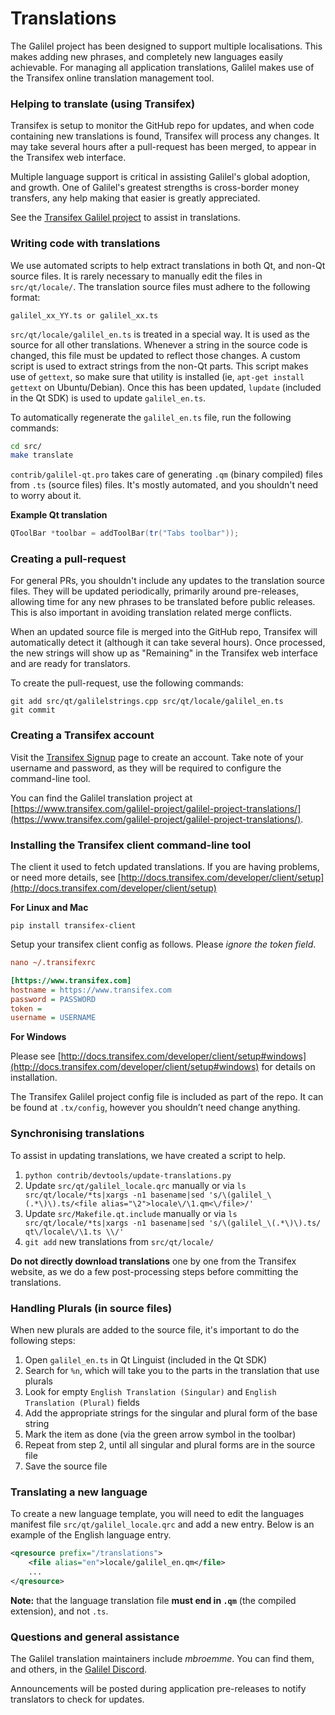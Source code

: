 # Translations

The Galilel project has been designed to support multiple localisations. This
makes adding new phrases, and completely new languages easily achievable. For
managing all application translations, Galilel makes use of the Transifex
online translation management tool.

### Helping to translate (using Transifex)

Transifex is setup to monitor the GitHub repo for updates, and when code
containing new translations is found, Transifex will process any changes. It
may take several hours after a pull-request has been merged, to appear in the
Transifex web interface.

Multiple language support is critical in assisting Galilel's global adoption,
and growth. One of Galilel's greatest strengths is cross-border money
transfers, any help making that easier is greatly appreciated.

See the [Transifex Galilel project](https://www.transifex.com/galilel-project/galilel-project-translations/)
to assist in translations.

### Writing code with translations

We use automated scripts to help extract translations in both Qt, and non-Qt
source files. It is rarely necessary to manually edit the files in `src/qt/locale/`.
The translation source files must adhere to the following format:

`galilel_xx_YY.ts or galilel_xx.ts`

`src/qt/locale/galilel_en.ts` is treated in a special way. It is used as the
source for all other translations. Whenever a string in the source code is
changed, this file must be updated to reflect those changes. A custom script is
used to extract strings from the non-Qt parts. This script makes use of
`gettext`, so make sure that utility is installed (ie, `apt-get install gettext`
on Ubuntu/Debian). Once this has been updated, `lupdate` (included in the Qt
SDK) is used to update `galilel_en.ts`.

To automatically regenerate the `galilel_en.ts` file, run the following
commands:

```sh
cd src/
make translate
```

`contrib/galilel-qt.pro` takes care of generating `.qm` (binary compiled) files
from `.ts` (source files) files. It's mostly automated, and you shouldn't need
to worry about it.

**Example Qt translation**

```cpp
QToolBar *toolbar = addToolBar(tr("Tabs toolbar"));
```

### Creating a pull-request

For general PRs, you shouldn't include any updates to the translation source
files. They will be updated periodically, primarily around pre-releases,
allowing time for any new phrases to be translated before public releases. This
is also important in avoiding translation related merge conflicts.

When an updated source file is merged into the GitHub repo, Transifex will
automatically detect it (although it can take several hours). Once processed,
the new strings will show up as "Remaining" in the Transifex web interface and
are ready for translators.

To create the pull-request, use the following commands:

```
git add src/qt/galilelstrings.cpp src/qt/locale/galilel_en.ts
git commit
```

### Creating a Transifex account

Visit the [Transifex Signup](https://www.transifex.com/signup/) page to create
an account. Take note of your username and password, as they will be required
to configure the command-line tool.

You can find the Galilel translation project at [https://www.transifex.com/galilel-project/galilel-project-translations/](https://www.transifex.com/galilel-project/galilel-project-translations/).

### Installing the Transifex client command-line tool

The client it used to fetch updated translations. If you are having problems,
or need more details, see [http://docs.transifex.com/developer/client/setup](http://docs.transifex.com/developer/client/setup)

**For Linux and Mac**

`pip install transifex-client`

Setup your transifex client config as follows. Please *ignore the token field*.

```ini
nano ~/.transifexrc

[https://www.transifex.com]
hostname = https://www.transifex.com
password = PASSWORD
token =
username = USERNAME
```

**For Windows**

Please see [http://docs.transifex.com/developer/client/setup#windows](http://docs.transifex.com/developer/client/setup#windows)
for details on installation.

The Transifex Galilel project config file is included as part of the repo. It
can be found at `.tx/config`, however you shouldn’t need change anything.

### Synchronising translations

To assist in updating translations, we have created a script to help.

1. `python contrib/devtools/update-translations.py`
2. Update `src/qt/galilel_locale.qrc` manually or via `ls src/qt/locale/*ts|xargs -n1 basename|sed 's/\(galilel_\(.*\)\).ts/<file alias="\2">locale\/\1.qm<\/file>/'`
3. Update `src/Makefile.qt.include` manually or via `ls src/qt/locale/*ts|xargs -n1 basename|sed 's/\(galilel_\(.*\)\).ts/  qt\/locale\/\1.ts \\/'`
4. `git add` new translations from `src/qt/locale/`

**Do not directly download translations** one by one from the Transifex
website, as we do a few post-processing steps before committing the
translations.

### Handling Plurals (in source files)

When new plurals are added to the source file, it's important to do the
following steps:

1. Open `galilel_en.ts` in Qt Linguist (included in the Qt SDK)
2. Search for `%n`, which will take you to the parts in the translation that
   use plurals
3. Look for empty `English Translation (Singular)` and `English Translation
   (Plural)` fields
4. Add the appropriate strings for the singular and plural form of the base
   string
5. Mark the item as done (via the green arrow symbol in the toolbar)
6. Repeat from step 2, until all singular and plural forms are in the source
   file
7. Save the source file

### Translating a new language

To create a new language template, you will need to edit the languages manifest
file `src/qt/galilel_locale.qrc` and add a new entry. Below is an example of
the English language entry.

```xml
<qresource prefix="/translations">
    <file alias="en">locale/galilel_en.qm</file>
    ...
</qresource>
```

**Note:** that the language translation file **must end in `.qm`** (the
compiled extension), and not `.ts`.

### Questions and general assistance

The Galilel translation maintainers include *mbroemme*. You can find them, and
others, in the [Galilel Discord](https://discord.galilel.org).

Announcements will be posted during application pre-releases to notify
translators to check for updates.
